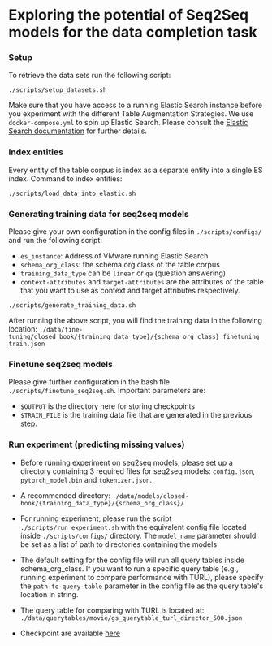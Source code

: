 # Exploring the potential of Seq2Seq models for the data completion task

### Setup

To retrieve the data sets run the following script:

`./scripts/setup_datasets.sh`

Make sure that you have access to a running Elastic Search instance before you experiment with the different Table Augmentation Strategies.
We use `docker-compose.yml` to spin up Elastic Search.
Please consult the [Elastic Search documentation](https://www.elastic.co/guide/en/elasticsearch/reference/current/docker.html) for further details.

### Index entities

Every entity of the table corpus is index as a separate entity into a single ES index. Command to index entities:

```
./scripts/load_data_into_elastic.sh
```

### Generating training data for seq2seq models
Please give your own configuration in the config files in `./scripts/configs/` and run the following script:
- `es_instance`: Address of VMware running Elastic Search
- `schema_org_class`: the schema.org class of the table corpus
- `training_data_type` can be `linear` or `qa` (question answering)
- `context-attributes` and `target-attributes` are the attributes of the table that you want to use as context and target attributes respectively.

```
./scripts/generate_training_data.sh
```
After running the above script, you will find the training data in the following location:
`./data/fine-tuning/closed_book/{training_data_type}/{schema_org_class}_finetuning_train.json`

### Finetune seq2seq models

Please give further configuration in the bash file `./scripts/finetune_seq2seq.sh`. Important parameters are:

- `$OUTPUT` is the directory here for storing checkpoints
- `$TRAIN_FILE` is the training data file that are generated in the previous step.

### Run experiment (predicting missing values)

- Before running experiment on seq2seq models, please set up a directory containing 3 required files for seq2seq models: `config.json`, `pytorch_model.bin` and `tokenizer.json`.

- A recommended directory: `./data/models/closed-book/{training_data_type}/{schema_org_class}/`

- For running experiment, please run the script `./scripts/run_experiment.sh` with the equivalent config file located inside `./scripts/configs/` directory. The `model_name` parameter should be set as a list of path to directories containing the models

- The default setting for the config file will run all query tables inside schema_org_class. If you want to run a specific query table (e.g., running experiment to compare performance with TURL), please specify the `path-to-query-table` parameter in the config file as the query table's location in string.

- The query table for comparing with TURL is located at: `./data/querytables/movie/gs_querytable_turl_director_500.json`

- Checkpoint are available [here](https://stneuedu-my.sharepoint.com/:f:/g/personal/11120956_st_neu_edu_vn/EhnwSet9lb5IvWbuU_t2spQBCvC3pgoWKd5BtzXfkZJwOQ?e=IXhgZ7)